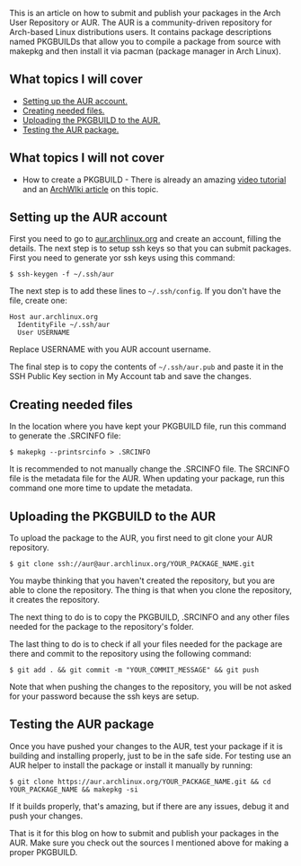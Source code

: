 This is an article on how to submit and publish your packages in the Arch User Repository or AUR. The AUR is a community-driven repository for Arch-based Linux distributions users.
It contains package descriptions named PKGBUILDs that allow you to compile a package from source with makepkg and then install it via pacman (package manager in Arch Linux).

## What topics I will cover

- [Setting up the AUR account.](#setting-up-account)
- [Creating needed files.](#creating-needed-files)
- [Uploading the PKGBUILD to the AUR.](#uploading-files-to-aur)
- [Testing the AUR package.](#testing-aur-package)

## What topics I will not cover

- How to create a PKGBUILD - There is already an amazing [video tutorial](https://www.youtube.com/watch?v=crnGzF43aoc) and an [ArchWIki article](https://wiki.archlinux.org/title/Creating_packages) on this topic.

## Setting up the AUR account

First you need to go to [aur.archlinux.org](https://aur.archlinux.org) and create an account, filling the details. The next step is to setup ssh keys so that you can submit packages. First you need to generate yor ssh keys using this command:

`$ ssh-keygen -f ~/.ssh/aur`
 
The next step is to add these lines to `~/.ssh/config`. If you don't have the file, create one:

````
Host aur.archlinux.org
  IdentityFile ~/.ssh/aur
  User USERNAME
````
Replace USERNAME with you AUR account username.

The final step is to copy the contents of `~/.ssh/aur.pub` and paste it in the SSH Public Key section in My Account tab and save the changes.

## Creating needed files

In the location where you have kept your PKGBUILD file, run this command to generate the .SRCINFO file:

`$ makepkg --printsrcinfo > .SRCINFO`

It is recommended to not manually change the .SRCINFO file. The SRCINFO file is the metadata file for the AUR. When updating your package, run this command one more time to update the metadata.

## Uploading the PKGBUILD to the AUR

To upload the package to the AUR, you first need to git clone your AUR repository.

`$ git clone ssh://aur@aur.archlinux.org/YOUR_PACKAGE_NAME.git`

You maybe thinking that you haven't created the repository, but you are able to clone the repository. The thing is that when you clone the repository, it creates the repository.

The next thing to do is to copy the PKGBUILD, .SRCINFO and any other files needed for the package to the repository's folder.

The last thing to do is to check if all your files needed for the package are there and commit to the repository using the following command:

`$ git add . && git commit -m "YOUR_COMMIT_MESSAGE" && git push`

Note that when pushing the changes to the repository, you will be not asked for your password because the ssh keys are setup.

## Testing the AUR package

Once you have pushed your changes to the AUR, test your package if it is building and installing properly, just to be in the safe side. For testing use an AUR helper to install the package or install it manually by running:

`$ git clone https://aur.archlinux.org/YOUR_PACKAGE_NAME.git && cd YOUR_PACKAGE_NAME && makepkg -si`

If it builds properly, that's amazing, but if there are any issues, debug it and push your changes.

That is it for this blog on how to submit and publish your packages in the AUR. Make sure you check out the sources I mentioned above for making a proper PKGBUILD.
